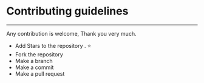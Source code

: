 
# Contributing guidelines
---
Any contribution is welcome, Thank you very much.

- Add Stars to the repository . ⭐
- Fork the repository
- Make a branch
- Make a commit
- Make a pull request
